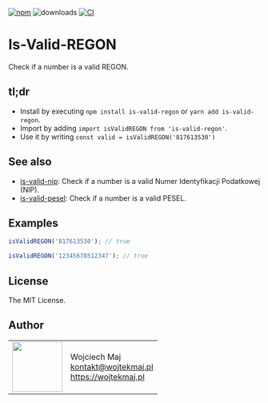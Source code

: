 [![npm](https://img.shields.io/npm/v/is-valid-regon.svg)](https://www.npmjs.com/package/is-valid-regon) ![downloads](https://img.shields.io/npm/dt/is-valid-regon.svg) [![CI](https://github.com/wojtekmaj/is-valid-regon/workflows/CI/badge.svg)](https://github.com/wojtekmaj/is-valid-regon/actions)

# Is-Valid-REGON

Check if a number is a valid REGON.

## tl;dr

- Install by executing `npm install is-valid-regon` or `yarn add is-valid-regon`.
- Import by adding `import isValidREGON from 'is-valid-regon'`.
- Use it by writing `const valid = isValidREGON('817613530')`

## See also

- [is-valid-nip](https://github.com/wojtekmaj/is-valid-nip): Check if a number is a valid Numer Identyfikacji Podatkowej (NIP).
- [is-valid-pesel](https://github.com/wojtekmaj/is-valid-pesel): Check if a number is a valid PESEL.

## Examples

```ts
isValidREGON('817613530'); // true

isValidREGON('12345678512347'); // true
```

## License

The MIT License.

## Author

<table>
  <tr>
    <td>
      <img src="https://github.com/wojtekmaj.png?s=100" width="100">
    </td>
    <td>
      Wojciech Maj<br />
      <a href="mailto:kontakt@wojtekmaj.pl">kontakt@wojtekmaj.pl</a><br />
      <a href="https://wojtekmaj.pl">https://wojtekmaj.pl</a>
    </td>
  </tr>
</table>
